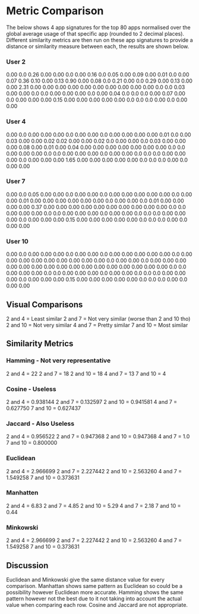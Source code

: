 # Metric Comparison

The below shows 4 app signatures for the top 80 apps normalised over the global average usage of that specific app (rounded to 2 decimal places). Different similarity metrics are then run on these app signatures to provide a distance or similarity measure between each, the results are shown below.


### User 2
0.00	0.0	0.26	0.00	0.00	0.0	0.00	0.16	0.0	0.05	0.00	0.09	0.00	0.01	0.0	0.00	0.07	0.36	0.10	0.00	0.13	0.90	0.00	0.08	0.0	0.21	0.00	0.0	0.29	0.00	0.13	0.00	0.00	2.31	0.00	0.00	0.00	0.00	0.00	0.00	0.00	0.00	0.00	0.00	0.0	0.0	0.03	0.00	0.00	0.0	0.0	0.00	0.00	0.00	0.0	0.00	0.04	0.0	0.0	0.0	0.00	0.07	0.00	0.0	0.00	0.00	0.00	0.15	0.00	0.00	0.00	0.00	0.00	0.0	0.0	0.0	0.00	0.0	0.00	0.00

### User 4
0.00	0.0	0.00	0.00	0.00	0.0	0.00	0.00	0.0	0.00	0.00	0.00	0.00	0.01	0.0	0.00	0.03	0.00	0.00	0.02	0.02	0.00	0.00	0.02	0.0	0.00	0.00	0.0	0.03	0.00	0.00	0.00	0.08	0.00	0.01	0.00	0.04	0.00	0.00	0.00	0.00	0.00	0.00	0.00	0.0	0.0	0.00	0.00	0.00	0.0	0.0	0.00	0.00	0.00	0.0	0.00	0.00	0.0	0.0	0.0	0.00	0.00	0.00	0.0	0.00	0.00	0.00	1.65	0.00	0.00	0.00	0.00	0.00	0.0	0.0	0.0	0.00	0.0	0.00	0.00


### User 7
0.00	0.0	0.05	0.00	0.00	0.0	0.00	0.00	0.0	0.00	0.00	0.00	0.00	0.00	0.0	0.00	0.00	0.01	0.00	0.00	0.00	0.00	0.00	0.00	0.0	0.00	0.00	0.0	0.01	0.00	0.00	0.00	0.00	0.37	0.00	0.00	0.00	0.00	0.00	0.00	0.00	0.00	0.00	0.00	0.0	0.0	0.00	0.00	0.00	0.0	0.0	0.00	0.00	0.00	0.0	0.00	0.00	0.0	0.0	0.0	0.00	0.00	0.00	0.0	0.00	0.00	0.00	0.15	0.00	0.00	0.00	0.00	0.00	0.0	0.0	0.0	0.00	0.0	0.00	0.00


### User 10
0.00	0.0	0.00	0.00	0.00	0.0	0.00	0.00	0.0	0.00	0.00	0.00	0.00	0.00	0.0	0.00	0.00	0.00	0.00	0.00	0.00	0.00	0.00	0.00	0.0	0.00	0.00	0.0	0.00	0.00	0.00	0.00	0.00	0.00	0.00	0.00	0.00	0.00	0.00	0.00	0.00	0.00	0.00	0.00	0.0	0.0	0.00	0.00	0.00	0.0	0.0	0.00	0.00	0.00	0.0	0.00	0.00	0.0	0.0	0.0	0.00	0.00	0.00	0.0	0.00	0.00	0.00	0.15	0.00	0.00	0.00	0.00	0.00	0.0	0.0	0.0	0.00	0.0	0.00	0.00


## Visual Comparisons
2 and 4 = Least similar
2 and 7 = Not very similar (worse than 2 and 10 tho)
2 and 10 = Not very similar
4 and 7 = Pretty similar
7 and 10 = Most similar


## Similarity Metrics
### Hamming - Not very representative
2 and 4 = 22
2 and 7 = 18
2 and 10 = 18
4 and 7 = 13
7 and 10 = 4

### Cosine - Useless
2 and 4 = 0.938144
2 and 7 = 0.132597
2 and 10 = 0.941581
4 and 7 = 0.627750
7 and 10 = 0.627437

### Jaccard - Also Useless
2 and 4 = 0.956522
2 and 7 = 0.947368
2 and 10 = 0.947368
4 and 7 = 1.0
7 and 10 = 0.800000

### Euclidean
2 and 4 = 2.966699
2 and 7 = 2.227442
2 and 10 = 2.563260	
4 and 7 = 1.549258
7 and 10 = 0.373631

### Manhatten
2 and 4 = 6.83
2 and 7 = 4.85
2 and 10 = 5.29	
4 and 7 = 2.18
7 and 10 = 0.44

### Minkowski
2 and 4 = 2.966699
2 and 7 = 2.227442
2 and 10 = 2.563260
4 and 7 = 1.549258
7 and 10 = 0.373631

## Discussion
Euclidean and Minkowski give the same distance value for every comparison. Manhattan shows same pattern as Euclidean so could be a possibility however Euclidean more accurate. Hamming shows the same pattern however not the best due to it not taking into account the actual value when comparing each row. Cosine and Jaccard are not appropriate.





